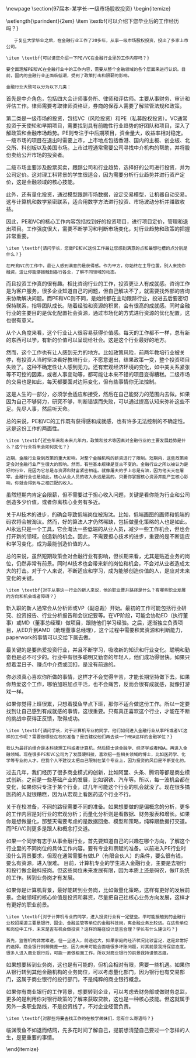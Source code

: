 \newpage
\section{97届本-某学长-一级市场股权投资}
\begin{itemize}

\setlength{\parindent}{2em} 
    \item \textbf{可以介绍下您毕业后的工作经历吗？}

       于复旦大学毕业之后，在金融行业工作了20多年，从事一级市场股权投资，投出了多家上市公司。
       
    \item \textbf{可以请您介绍一下PE/VC在金融行业里的工作内容吗？}

    要全面理解PE和VC在金融行业中的工作内容，需要从整个金融领域的各个层面来进行认识。目前，国内的金融行业正面临低潮，受到了政策打击和限薪的影响。
    
    金融行业大致可以分为以下几类：
    
首先是中介角色，包括四大会计师事务所、律师和评估师。主要从事财务、审计和评估工作。律师需要考取律师资格证，券商的保荐人需要了解监管法规和政策。

第二类是一级市场的投资，包括VC（风险投资）和PE（私募股权投资）。VC通常投资于天使轮和早期项目，需要找到具有前瞻性行业趋势的好团队和项目，深入了解政策和金融市场趋势。PE则专注于中后期项目，资金量大，收益率相对稳定。一级市场的项目在退出时需要上市，上市地点包括香港、国内的主板、创业板、北交所、科创板以及美国市场。上市过程通常需要公司寻找中介机构的帮助，并将股份卖给公开市场的投资者。

二级市场主要涉及股票买卖，跟踪公司和行业趋势，选择好的公司进行投资，并为公司定价。这对理工科背景的学生很适合，因为需要分析行业趋势并进行资产定价，这是金融领域的核心技能。

此外，还有量化投资，通过模型跟踪市场数据，设定交易模型，让机器自动交易。这与计算机和数学紧密联系，适合用数学方法进行投资、市场波动分析并赚取收益。

因此，PE和VC的核心工作内容包括找到好的投资项目，进行项目定价，管理和退出项目。工作强度很大，需要不断学习和判断市场变化，对行业趋势和政策的把握非常重要。


    \item \textbf{请问学长，您做PE和VC这份工作最让您感到满意的点和最想吐槽的点分别是什么？}

    在PE和VC的工作中，最让人感到满意的是获得感。作为甲方，你始终在主导位置，别人来找你融资，这让你能够接触到各行各业，了解不同领域的动态。
    
而且投资工作真的很有趣。相比咨询行业的工作，投资更让人有成就感。咨询工作是为客户服务，很多企业知道自己的问题，但自己解决不了，就需要找外部的咨询来协助解决问题。而PE和VC则不同，是始终都在主动跟踪行业，投进去后要密切保持联系，指导团队成长。随着经验和资源的积累，会有很高的成就感。同时金融行业的主要目的是优化配置社会资源，通过市场化的方式进行资源的优化配置，这也很有意义。

从个人角度来看，这个行业让人很容易获得价值感。每天的工作都不一样，总有新的东西可以学，有新的价值可以呈现给社会。这是这个行业最好的地方。

然而，这个工作也有让人感到无力的地方。比如政策风险，前两年教培行业被关停，有投资人当时坚决看好教培行业，不愿意退出，结果政策一变，整个投资项目失败了。这种不确定性让人感到无力。还有宏观经济环境的变化，如中美关系紧张等不可控的因素，或者人事变动等，都可能让本来不错的项目变得糟糕。二级市场的交易也是如此，每天都要面对边际变化，但有些事情你无法控制。

这是人生的一部分，必须学会适应和接受，然后在自己能努力的范围内去做。如果因为自己不够努力，研究不够，判断错误而失败，可以通过提高认知来弥补这些不足。先尽人事，然后听天命。

总的来说，PE和VC的工作既有获得感和成就感，也有许多无法控制的不确定性。这是这份工作的两面性。
  
    \item \textbf{近些年来和未来几年内，政策和技术等因素对金融行业的主要发展趋势是什么？这个行业将来会如何变化？}

    近期，金融行业受到政策的重大影响。对整个金融机构的薪资进行了限制。短期内，这些政策肯定会对金融行业产生很大的影响。然而，有些基本规律是亘古不变的。金融行业之所以被认为是好的行业，是因为它总是与资源和财富紧密相连。就像屠夫的手上总是有油，因为他天天在屠宰。金融行业也是如此，核心从业人员的收入永远是高的。只要你掌握核心资源并能产生核心影响，你就会得到与之相匹配的收入。
    
虽然短期内肯定会限薪，但不需要过于担心收入问题，关键是看你能为行业和公司创造多少价值，或者你离核心业务有多近。

关于AI技术的进步，的确会导致低端岗位被淘汰。比如，低端画图的画师和低端的码农将会被淘汰。然而，好的算法人才仍然稀缺，包括做量化策略的人也是如此。AI永远只是一个工具，它会淘汰一些低端的从业人员，减少一些工作机会，但也会打开新的领域，创造新的机会。因此，不需要担心技术的进步，重要的是不断适应和学习变化，成为最能创造价值的人。

总的来说，虽然短期政策会对金融行业有影响，但长期来看，尤其是贴近业务的岗位，仍然非常有前景。同时AI技术也会带来新的岗位和机会，不会对从业者造成太大的打击。对于个人来说，不断适应和学习，成为能够创造价值的人，是应对未来变化的关键。

    
    \item \textbf{对于从事这一行业的新人来说，他的职业晋升路径是什么？有哪些职业发展的方向和机会或者障碍？}

新入职的新人通常会从分析师或VP（副总裁）开始。最初的工作可能包括行业研究、投资报告、行业分析报告和会议纪要等。在VP阶段，可能会协助ED（执行董事）或MD（董事总经理）做项目，跟随他们学习经验。之后，逐渐独立负责项目，从ED升到AMD（助理董事总经理），这个过程中需要积累资源和判断能力，paperwork的事情可以交给下属去做。

最关键的是要热爱投资行业，并且不断学习，吸收新的知识和行业变化。聪明和勤奋也是必不可少的。行业中有很多聪明又勤奋的年轻人，他们成功得很快。如果只想着混日子、赚点中介费或回扣，是没有前途的。

你必须真心喜欢你所做的事情，这样才不会觉得辛苦，才能长期坚持做下去。如果你热爱这个工作，哪怕加班加点干活，也不会痛苦，反而会很有成就感，就像打游戏一样。

如果你觉得上班很累，只想着摸鱼早点下班，那你不适合做这份工作。所以一定要找到让自己感到有成就感的事情，这很重要。只有真正喜欢这个行业，才能在不断的挑战中获得正反馈，取得成功。


    \item \textbf{请问学长，对于计算机专业的同学，他们如何进入金融行业从事PE或者VC这样的工作呢？需要做哪些在校的准备？是否建议他们再去读一个MBA这样的金融学位？}

    我认为最好的组合是本科读理工科或者计算机，然后硕士读金融学、经济学或者MBA，再进入金融领域。现在很多PE和VC公司为了发展硬科技，喜欢招一些相关领域的博士，比如医药学、化学等专业的人才。但我个人不建议太把自己限制在某个专业上，因为投资的风口是不断变化的。
    
过去几年，我们经历了很多商业模式的创新，比如阿里、头条、腾讯等都是商业模式创新。之前是一些基础产业的发展，比如钢铁、汽车等。所以，每一波机会都在变化，如果你只专注于某个行业，过几年可能这个行业的机会就没了。现在很多搞医药的人就很糟糕，因为从宏观上看医药这个行业不行。

关于在校准备，不同的路径需要不同的准备。如果想要做的是偏概念的分析，更多的工作内容是对行业的宏观分析；而量化分析则是看数据、财务报表和增长。如果你是想做量化，那整天需要考虑的是数据回撤、模型和策略，纯粹跟数据打交道。而PE/VC则更多是跟人和概念打交道。

如果一个同学有志于从事金融行业，首先要知道自己的兴趣在哪个方向，了解这个行业里的不同岗位的具体工作内容。要有专业和禀赋的准备。以前进入PE行业时没什么背景要求，但现在通常需要有做LP（有限合伙人）的条件，要么很有钱，要么有资源，进入很难。
目前，计算机专业的学生进入金融行业，主要是去银行和投行做金融科技岗。但这些岗位未来发展有限，因为本质上还是码农，做IT系统的工作。转到业务岗才有发展。

如果你是计算机背景，最好能转到业务岗，比如做量化策略，这样有更好的发展前景。金融领域的核心价值是投资和募资，尽量把自己往核心业务方向发展，这样才有更好的职业前景。

    \item \textbf{对于计算机专业的同学，进入投资行业有一定壁垒。平时能接触到的金融行业校招渠道主要是银行、国企、金融监管等单位的金融科技岗，离金融业务比较远。在这些单位和岗位中工作，未来是否有机会做投资？这样的路径设计是否合理？学长有什么建议吗？}

    首先，监管机构非常难进，但一旦进入，前途远大，如果家庭的经济状况比较富足，这是非常好的选择。商业银行则稍微差一些，因为未来可能会面临很多坏账问题，对其前景我持保留态度。很多人进入商业银行后，可能一直做柜面工作，所以对商业银行的前景我持谨慎态度。
    
如果想要转到业务岗，这也是有可能的，但机会相对有限，需要一些机遇。如果你从银行转到其他金融机构的业务岗位，可以考虑量化部门，因为银行也有交易部门，这属于商业银行的投行部门，不是纯粹的商业银行概念。

如果你有商业银行的工作背景，想要转到企业，可以考虑去财务部或做财务总监，更多的是利用你对银行政策的了解来获取贷款，这也是一种核心技能。但这就属于另外一条职业路线，不是投资线了，不对企业经营负责。

    \item \textbf{对那些将要去找工作的在校学弟妹们，您有什么寄语吗？}

临渊羡鱼不如退而结网，先多花时间了解自己，提前想清楚自己要过一个怎样的人生，是更重要的事情。

\end{itemize}
